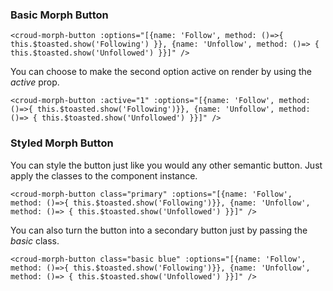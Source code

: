 ### Basic Morph Button 

    <croud-morph-button :options="[{name: 'Follow', method: ()=>{ this.$toasted.show('Following') }}, {name: 'Unfollow', method: ()=> { this.$toasted.show('Unfollowed') }}]" />

You can choose to make the second option active on render by using the *active* prop.

    <croud-morph-button :active="1" :options="[{name: 'Follow', method: ()=>{ this.$toasted.show('Following')}}, {name: 'Unfollow', method: ()=> { this.$toasted.show('Unfollowed') }}]" />

### Styled Morph Button

You can style the button just like you would any other semantic button. Just apply the classes to the component instance.
    
    <croud-morph-button class="primary" :options="[{name: 'Follow', method: ()=>{ this.$toasted.show('Following')}}, {name: 'Unfollow', method: ()=> { this.$toasted.show('Unfollowed') }}]" />

You can also turn the button into a secondary button just by passing the *basic* class.

    <croud-morph-button class="basic blue" :options="[{name: 'Follow', method: ()=>{ this.$toasted.show('Following')}}, {name: 'Unfollow', method: ()=> { this.$toasted.show('Unfollowed') }}]" />

